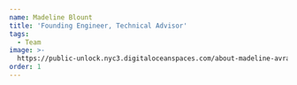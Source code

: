 ```yaml
---
name: Madeline Blount
title: 'Founding Engineer, Technical Advisor'
tags:
  - Team
image: >-
  https://public-unlock.nyc3.digitaloceanspaces.com/about-madeline-avram-blount-headshot.png
order: 1
---
```


